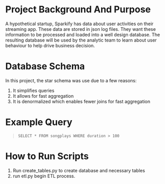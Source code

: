 # Project Background And Purpose 
A hypothetical startup, Sparkify has data about user activities on their streaming app. These data are stored in json log files. They want these information to be processed and loaded into a well design database. The resulting database will be used by the analytic team to learn about user behaviour to help drive business decision.

# Database Schema
In this project, the star schema was use due to a few reasons:
1. It simplifies queries
2. It allows for fast aggregation
3. It is denormalized which enables fewer joins for fast aggregation

# Example Query
 > `SELECT * FROM songplays WHERE duration > 100`
 
# How to Run Scripts
1. Run create_tables.py to create database and necessary tables
2. run etl.py begin ETL process.

